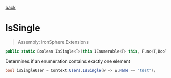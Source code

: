 ﻿

[back](/IronSphere.Extensions/types/EnumerableExtension)

# IsSingle

> Assembly: IronSphere.Extensions

```csharp
public static Boolean IsSingle<T>(this IEnumerable<T> this, Func<T,Boolean> predicate);
```

Determines if an enumeration contains exactly one element

```csharp
bool isSingleUser = Context.Users.IsSingle(w => w.Name == "test");
``` 